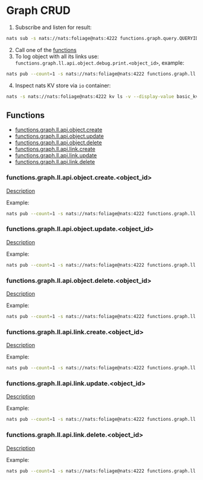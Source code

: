 # Graph CRUD

1. Subscribe and listen for result: 
```sh
nats sub -s nats://nats:foliage@nats:4222 functions.graph.query.QUERYID
```
2. Call one of the [functions](#functions)
3. To log object with all its links use: `functions.graph.ll.api.object.debug.print.<object_id>`, example:
```sh
nats pub --count=1 -s nats://nats:foliage@nats:4222 functions.graph.ll.api.object.debug.print.root "{}"
```
4. Inspect nats KV store via `io` container: 
```sh
nats -s nats://nats:foliage@nats:4222 kv ls -v --display-value basic_kv_store
```

## Functions

- [functions.graph.ll.api.object.create](#functionsgraphllapiobjectcreateobject_id) <!-- omit in toc -->
- [functions.graph.ll.api.object.update](#functionsgraphllapiobjectupdateobject_id)
- [functions.graph.ll.api.object.delete](#functionsgraphllapiobjectdeleteobject_id)
- [functions.graph.ll.api.link.create](#functionsgraphllapilinkcreateobject_id)
- [functions.graph.ll.api.link.update](#functionsgraphllapilinkupdateobject_id)
- [functions.graph.ll.api.link.delete](#functionsgraphllapilinkdeleteobject_id)

### functions.graph.ll.api.object.create.<object_id>

[Description](https://pkg.go.dev/github.com/foliagecp/sdk/embedded/graph/crud/#LLAPIObjectCreate)

Example:  
```sh
nats pub --count=1 -s nats://nats:foliage@nats:4222 functions.graph.ll.api.object.create.root "{\"payload\":{\"query_id\":\"QUERYID\", \"body\":{\"name\":\"root\"}}}"
```

### functions.graph.ll.api.object.update.<object_id>

[Description](https://pkg.go.dev/github.com/foliagecp/sdk/embedded/graph/crud/#LLAPIObjectUpdate)

Example:  
```sh
nats pub --count=1 -s nats://nats:foliage@nats:4222 functions.graph.ll.api.object.update.root "{\"payload\":{\"query_id\":\"QUERYID\", \"body\":{\"label\":\"some\"}}}"
```

### functions.graph.ll.api.object.delete.<object_id>

[Description](https://pkg.go.dev/github.com/foliagecp/sdk/embedded/graph/crud/#LLAPIObjectDelete)

Example:  
```sh
nats pub --count=1 -s nats://nats:foliage@nats:4222 functions.graph.ll.api.object.delete.root "{\"payload\":{\"query_id\":\"QUERYID\"}}"
```

### functions.graph.ll.api.link.create.<object_id>

[Description](https://pkg.go.dev/github.com/foliagecp/sdk/embedded/graph/crud/#LLAPILinkCreate)

Example:  
```sh
nats pub --count=1 -s nats://nats:foliage@nats:4222 functions.graph.ll.api.link.create.root "{\"payload\":{\"query_id\":\"QUERYID\", \"descendant_uuid\":\"a\", \"link_type\": \"type1\", \"link_body\":{\"tags\":[\"t1\", \"t2\"]}}}"
```

### functions.graph.ll.api.link.update.<object_id>

[Description](https://pkg.go.dev/github.com/foliagecp/sdk/embedded/graph/crud/#LLAPILinkUpdate)

Example:  
```sh
nats pub --count=1 -s nats://nats:foliage@nats:4222 functions.graph.ll.api.link.update.root "{\"payload\":{\"query_id\":\"QUERYID\", \"descendant_uuid\":\"a\", \"link_type\": \"type1\", \"link_body\":{\"tags\":[\"t4\"]}}}"
```

### functions.graph.ll.api.link.delete.<object_id>

[Description](https://pkg.go.dev/github.com/foliagecp/sdk/embedded/graph/crud/#LLAPILinkDelete)

Example:  
```sh
nats pub --count=1 -s nats://nats:foliage@nats:4222 functions.graph.ll.api.link.delete.root "{\"payload\":{\"query_id\":\"QUERYID\", \"descendant_uuid\":\"a\", \"link_type\": \"type1\"}}"
```